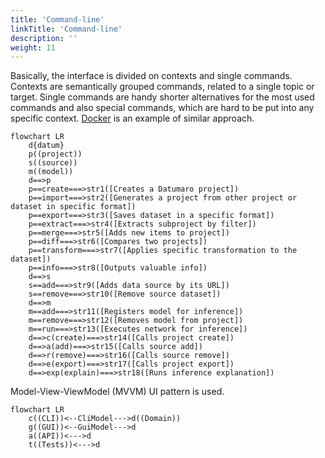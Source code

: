 ```yaml
---
title: 'Command-line'
linkTitle: 'Command-line'
description: ''
weight: 11
---
```



Basically, the interface is divided on contexts and single commands.
Contexts are semantically grouped commands, related to a single topic or target.
Single commands are handy shorter alternatives for the most used commands
and also special commands, which are hard to be put into any specific context.
[Docker](https://www.docker.com/) is an example of similar approach.

<div class="text-center large-scheme">

```mermaid
flowchart LR
    d{datum}
    p((project))
    s((source))
    m((model))
    d==>p
    p==create===>str1([Creates a Datumaro project])
    p==import===>str2([Generates a project from other project or dataset in specific format])
    p==export===>str3([Saves dataset in a specific format])
    p==extract===>str4([Extracts subproject by filter])
    p==merge===>str5([Adds new items to project])
    p==diff===>str6([Compares two projects])
    p==transform===>str7([Applies specific transformation to the dataset])
    p==info===>str8([Outputs valuable info])
    d==>s
    s==add===>str9([Adds data source by its URL])
    s==remove===>str10([Remove source dataset])
    d==>m
    m==add===>str11([Registers model for inference])
    m==remove===>str12([Removes model from project])
    m==run===>str13([Executes network for inference])
    d==>c(create)===>str14([Calls project create])
    d==>a(add)===>str15([Calls source add])
    d==>r(remove)===>str16([Calls source remove])
    d==>e(export)===>str17([Calls project export])
    d==>exp(explain)===>str18([Runs inference explanation])
```

</div>

Model-View-ViewModel (MVVM) UI pattern is used.

<div class="text-center">

```mermaid
flowchart LR
    c((CLI))<--CliModel--->d((Domain))
    g((GUI))<--GuiModel--->d
    a((API))<--->d
    t((Tests))<--->d
```

</div>

